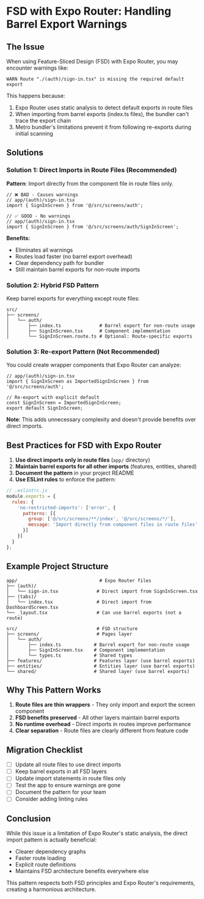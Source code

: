 # FSD with Expo Router: Handling Barrel Export Warnings

## The Issue

When using Feature-Sliced Design (FSD) with Expo Router, you may encounter warnings like:
```
WARN Route "./(auth)/sign-in.tsx" is missing the required default export
```

This happens because:
1. Expo Router uses static analysis to detect default exports in route files
2. When importing from barrel exports (index.ts files), the bundler can't trace the export chain
3. Metro bundler's limitations prevent it from following re-exports during initial scanning

## Solutions

### Solution 1: Direct Imports in Route Files (Recommended)

**Pattern**: Import directly from the component file in route files only.

```tsx
// ❌ BAD - Causes warnings
// app/(auth)/sign-in.tsx
import { SignInScreen } from '@/src/screens/auth';

// ✅ GOOD - No warnings
// app/(auth)/sign-in.tsx
import { SignInScreen } from '@/src/screens/auth/SignInScreen';
```

**Benefits:**
- Eliminates all warnings
- Routes load faster (no barrel export overhead)
- Clear dependency path for bundler
- Still maintain barrel exports for non-route imports

### Solution 2: Hybrid FSD Pattern

Keep barrel exports for everything except route files:

```
src/
├── screens/
│   └── auth/
│       ├── index.ts              # Barrel export for non-route usage
│       ├── SignInScreen.tsx      # Component implementation
│       └── SignInScreen.route.ts # Optional: Route-specific exports
```

### Solution 3: Re-export Pattern (Not Recommended)

You could create wrapper components that Expo Router can analyze:

```tsx
// app/(auth)/sign-in.tsx
import { SignInScreen as ImportedSignInScreen } from '@/src/screens/auth';

// Re-export with explicit default
const SignInScreen = ImportedSignInScreen;
export default SignInScreen;
```

**Note**: This adds unnecessary complexity and doesn't provide benefits over direct imports.

## Best Practices for FSD with Expo Router

1. **Use direct imports only in route files** (`app/` directory)
2. **Maintain barrel exports for all other imports** (features, entities, shared)
3. **Document the pattern** in your project README
4. **Use ESLint rules** to enforce the pattern:

```js
// .eslintrc.js
module.exports = {
  rules: {
    'no-restricted-imports': ['error', {
      patterns: [{
        group: ['@/src/screens/**/index', '@/src/screens/*/'],
        message: 'Import directly from component files in route files'
      }]
    }]
  }
};
```

## Example Project Structure

```
app/                              # Expo Router files
├── (auth)/
│   └── sign-in.tsx              # Direct import from SignInScreen.tsx
├── (tabs)/
│   └── index.tsx                # Direct import from DashboardScreen.tsx
└── _layout.tsx                  # Can use barrel exports (not a route)

src/                             # FSD structure
├── screens/                     # Pages layer
│   └── auth/
│       ├── index.ts            # Barrel export for non-route usage
│       ├── SignInScreen.tsx    # Component implementation
│       └── types.ts            # Shared types
├── features/                   # Features layer (use barrel exports)
├── entities/                   # Entities layer (use barrel exports)
└── shared/                     # Shared layer (use barrel exports)
```

## Why This Pattern Works

1. **Route files are thin wrappers** - They only import and export the screen component
2. **FSD benefits preserved** - All other layers maintain barrel exports
3. **No runtime overhead** - Direct imports in routes improve performance
4. **Clear separation** - Route files are clearly different from feature code

## Migration Checklist

- [ ] Update all route files to use direct imports
- [ ] Keep barrel exports in all FSD layers
- [ ] Update import statements in route files only
- [ ] Test the app to ensure warnings are gone
- [ ] Document the pattern for your team
- [ ] Consider adding linting rules

## Conclusion

While this issue is a limitation of Expo Router's static analysis, the direct import pattern is actually beneficial:
- Clearer dependency graphs
- Faster route loading
- Explicit route definitions
- Maintains FSD architecture benefits everywhere else

This pattern respects both FSD principles and Expo Router's requirements, creating a harmonious architecture.
